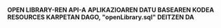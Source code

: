 **OPEN LIBRARY-REN API-A**
**APLIKAZIOAREN DATU BASEAREN KODEA RESOURCES KARPETAN DAGO, "openLibrary.sql" DEITZEN DA**
